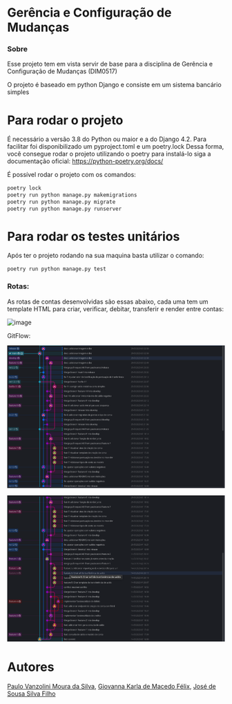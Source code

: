 # Gerência e Configuração de Mudanças
### Sobre
Esse projeto tem em vista servir de base para a disciplina de Gerência e Configuração de Mudanças (DIM0517)

O projeto é baseado em python Django e consiste em um sistema bancário simples

# Para rodar o projeto

É necessário a versão 3.8 do Python ou maior e a do Django 4.2.
Para facilitar foi disponibilizado um pyproject.toml e um poetry.lock
Dessa forma, você consegue rodar o projeto utilizando o poetry para instalá-lo siga a documentação oficial:
https://python-poetry.org/docs/

É possível rodar o projeto com os comandos:

```
poetry lock
poetry run python manage.py makemigrations
poetry run python manage.py migrate
poetry run python manage.py runserver
```

# Para rodar os testes unitários

Após ter o projeto rodando na sua maquina basta utilizar o comando:

```
poetry run python manage.py test
```

### Rotas:
As rotas de contas desenvolvidas são essas abaixo, cada uma tem um template HTML para criar, verificar, debitar, transferir e render entre contas:

![image](https://github.com/paulovanzo/gcm-api/assets/53716440/8bff8360-052b-4bce-a3c1-86ff44ec3b58)

GitFlow:

![branches1](https://raw.githubusercontent.com/paulovanzo/gcm-api/main/gitkraken1.png)

![branches2](https://raw.githubusercontent.com/paulovanzo/gcm-api/main/gitkraken2.png)


# Autores
[Paulo Vanzolini Moura da Silva](https://github.com/paulovanzo),
[Giovanna Karla de Macedo Félix](https://github.com/giooogk),
[José de Sousa Silva Filho](https://github.com/zedsousa)
